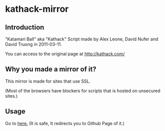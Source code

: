 kathack-mirror
=========================

Introduction
--------
"Katamari Ball" aka "Kathack" Script made by Alex Leone, David Nufer and David Truong in 2011-03-11.

You can access to the original page at http://kathack.com/

Why you made a mirror of it?
--------
This mirror is made for sites that use SSL.

(Most of the browsers have blockers for scripts that is hosted on unsecured sites.)

Usage
--------
Go to [here.](https://linuxgemini.github.io/kathack-mirror/#usage) (It is safe, It redirects you to Github Page of it.)
